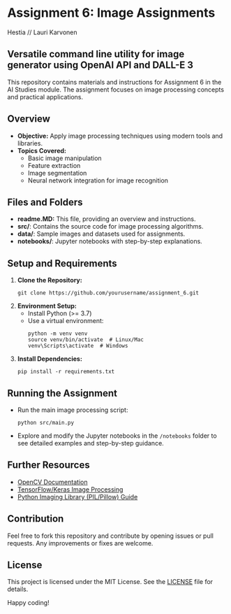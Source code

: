 # Assignment 6: Image Assignments

Hestia // Lauri Karvonen

## Versatile command line utility for image generator using OpenAI API and DALL-E 3

This repository contains materials and instructions for Assignment 6 in the AI Studies module. The assignment focuses on image processing concepts and practical applications.

## Overview
- **Objective:** Apply image processing techniques using modern tools and libraries.
- **Topics Covered:**
    - Basic image manipulation
    - Feature extraction
    - Image segmentation
    - Neural network integration for image recognition

## Files and Folders
- **readme.MD:** This file, providing an overview and instructions.
- **src/**: Contains the source code for image processing algorithms.
- **data/**: Sample images and datasets used for assignments.
- **notebooks/**: Jupyter notebooks with step-by-step explanations.

## Setup and Requirements
1. **Clone the Repository:**
     ```
     git clone https://github.com/yourusername/assignment_6.git
     ```
2. **Environment Setup:**
     - Install Python (>= 3.7)
     - Use a virtual environment:
         ```
         python -m venv venv
         source venv/bin/activate  # Linux/Mac
         venv\Scripts\activate  # Windows
         ```
3. **Install Dependencies:**
     ```
     pip install -r requirements.txt
     ```

## Running the Assignment
- Run the main image processing script:
    ```
    python src/main.py
    ```
- Explore and modify the Jupyter notebooks in the `/notebooks` folder to see detailed examples and step-by-step guidance.

## Further Resources
- [OpenCV Documentation](https://opencv.org)
- [TensorFlow/Keras Image Processing](https://www.tensorflow.org/guide/keras)
- [Python Imaging Library (PIL/Pillow) Guide](https://pillow.readthedocs.io/en/stable/)

## Contribution
Feel free to fork this repository and contribute by opening issues or pull requests. Any improvements or fixes are welcome.

## License
This project is licensed under the MIT License. See the [LICENSE](LICENSE) file for details.

Happy coding!